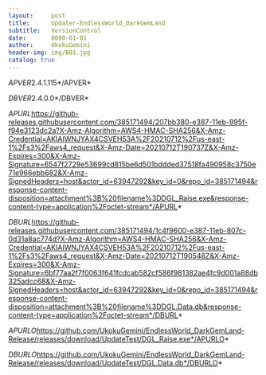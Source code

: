 ```yaml
---
layout:     post
title:      Updater-EndlessWorld_DarkGemLand
subtitle:   VersionControl
date:       0090-01-01
author:     UkokuGemini
header-img: img/B01.jpg
catalog: true
---
```


*APVER*2.4.1.115*/APVER*

*DBVER*2.4.0.0*/DBVER*

*APURL*https://github-releases.githubusercontent.com/385171494/207bb380-e387-11eb-995f-f94e3123dc2a?X-Amz-Algorithm=AWS4-HMAC-SHA256&X-Amz-Credential=AKIAIWNJYAX4CSVEH53A%2F20210712%2Fus-east-1%2Fs3%2Faws4_request&X-Amz-Date=20210712T190737Z&X-Amz-Expires=300&X-Amz-Signature=6547f2729e53699cd815be6d501bddded37518fa490958c3750e71e966ebb682&X-Amz-SignedHeaders=host&actor_id=63947292&key_id=0&repo_id=385171494&response-content-disposition=attachment%3B%20filename%3DDGL_Raise.exe&response-content-type=application%2Foctet-stream*/APURL*


*DBURL*https://github-releases.githubusercontent.com/385171494/1c4f9600-e387-11eb-807c-0d31a8ac774d?X-Amz-Algorithm=AWS4-HMAC-SHA256&X-Amz-Credential=AKIAIWNJYAX4CSVEH53A%2F20210712%2Fus-east-1%2Fs3%2Faws4_request&X-Amz-Date=20210712T190548Z&X-Amz-Expires=300&X-Amz-Signature=6bf77aa2f7f0063f641fcdcab582cf586f981382ae4fc9d001a88db325adcc68&X-Amz-SignedHeaders=host&actor_id=63947292&key_id=0&repo_id=385171494&response-content-disposition=attachment%3B%20filename%3DDGL.Data.db&response-content-type=application%2Foctet-stream*/DBURL*

*APURLO*https://github.com/UkokuGemini/EndlessWorld_DarkGemLand-Release/releases/download/UpdateTest/DGL_Raise.exe*/APURLO*

*DBURLO*https://github.com/UkokuGemini/EndlessWorld_DarkGemLand-Release/releases/download/UpdateTest/DGL.Data.db*/DBURLO*
